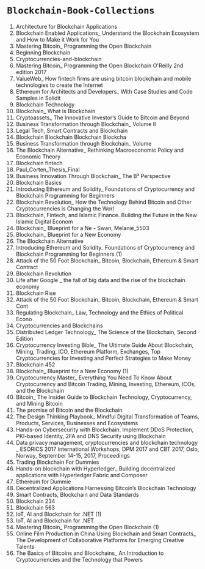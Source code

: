<b><h1><code>Blockchain-Book-Collections</code></h1></b>
<ol>
<li>Architecture for Blockchain Applications</li>
<li>Blockchain Enabled Applications_ Understand the Blockchain Ecosystem and How to Make it Work for You</li>
<li>Mastering Bitcoin_ Programming the Open Blockchain</li>
<li>Beginning Blockchain</li>
<li>Cryptocurrencies-and-blockchain</li>
<li>Mastering Bitcoin_ Programming the Open Blockchain O'Reilly 2nd edition 2017</li>
<li>ValueWeb_ How fintech firms are using bitcoin blockchain and mobile technologies to create the Internet</li>
<li>Ethereum for Architects and Developers_ With Case Studies and Code Samples in Solidit</li>
<li>Blockchain Technology</li>
<li>Blockchain_ What is Blockchain</li>
<li>Cryptoassets_ The Innovative Investor’s Guide to Bitcoin and Beyond</li>
<li>Business Transformation through Blockchain_ Volume II</li>
<li>Legal Tech, Smart Contracts and Blockchain</li>
<li>Blockchain Blockchain Blockchain Blockcha</li>
<li>Business Transformation through Blockchain_ Volume</li>
<li>The Blockchain Alternative_ Rethinking Macroeconomic Policy and Economic Theory</li>
<li>Blockchain fintech</li>
<li>Paul_Corten_Thesis_Final</li>
<li>Business Innovation Through Blockchain_ The B³ Perspective</li>
<li>Blockchain Basics</li>
<li>Introducing Ethereum and Solidity_ Foundations of Cryptocurrency and Blockchain Programming for Beginners</li>
<li>Blockchain Revolution_ How the Technology Behind Bitcoin and Other Cryptocurrencies is Changing the Worl</li>
<li>Blockchain, Fintech, and Islamic Finance. Building the Future in the New Islamic Digital Econom</li>
<li>Blockchain_ Blueprint for a Ne - Swan, Melanie_5503</li>
<li>Blockchain_ Blueprint for a New Economy</li>
<li>The Blockchain Alternative</li>
<li>Introducing Ethereum and Solidity_ Foundations of Cryptocurrency and Blockchain Programming for Beginners (1)</li>
<li>Attack of the 50 Foot Blockchain_ Bitcoin, Blockchain, Ethereum & Smart Contract</li>
<li>Blockchain Revolution</li>
<li>Life after Google _ the fall of big data and the rise of the blockchain economy</li>
<li>Blockchain Rise</li>
<li>Attack of the 50 Foot Blockchain_ Bitcoin, Blockchain, Ethereum & Smart Cont</li>
<li>Regulating Blockchain_ Law, Technology and the Ethics of Political Econo</li>
<li>Cryptocurrencies and Blockchains</li>
<li>Distributed Ledger Technology_ The Science of the Blockchain, Second Edition</li>
<li>Cryptocurrency Investing Bible_ The Ultimate Guide About Blockchain, Mining, Trading, ICO, Ethereum Platform, Exchanges, Top Cryptocurrencies for Investing and Perfect Strategies to Make Money</li>
<li>Blockchain 452</li>
<li>Blockchain_ Blueprint for a New Economy (1)</li>
<li>Cryptocurrency Master_ Everything You Need To Know About Cryptocurrency and Bitcoin Trading, Mining, Investing, Ethereum, ICOs, and the Blockchain</li>
<li>Bitcoin_ The Insider Guide to Blockchain Technology, Cryptocurrency, and Mining Bitcoin</li>
<li>The promise of Bitcoin and the Blockchain</li>
<li>The Design Thinking Playbook_ Mindful Digital Transformation of Teams, Products, Services, Businesses and Ecosystems</li>
<li>Hands-on Cybersecurity with Blockchain. Implement DDoS Protection, PKI-based Identity, 2FA and DNS Security using Blockchain</li>
<li>Data privacy management, cryptocurrencies and blockchain technology _ ESORICS 2017 International Workshops, DPM 2017 and CBT 2017, Oslo, Norway, September 14-15, 2017, Proceedings</li>
<li>Trading Blockchain For Dummies</li>
<li>Hands-on blockchain with Hyperledger_ Building decentralized applications with Hyperledger Fabric and Composer</li>
<li>Ethereum for Dummie</li>
<li>Decentralized Applications  Harnessing Bitcoin’s Blockchain Technology</li>
<li>Smart Contracts, Blockchain and Data Standards</li>
<li>Blockchain 234</li>
<li>Blockchain 563</li>
<li>IoT, AI and Blockchain for .NET (1)</li>
<li>IoT, AI and Blockchain for .NET</li>
<li>Mastering Bitcoin_ Programming the Open Blockchain (1)</li>
<li>Online Film Production in China Using Blockchain and Smart Contracts_ The Development of Collaborative Platforms for Emerging Creative Talents</li>
<li>The Basics of Bitcoins and Blockchains_ An Introduction to Cryptocurrencies and the Technology that Powers</li>

</ol>

